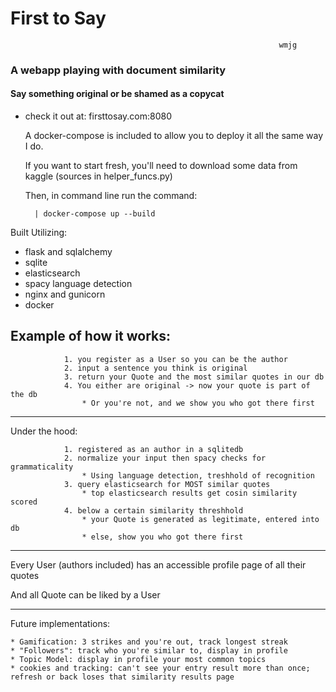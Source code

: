 # First to Say
                                                                wmjg
### A webapp playing with document similarity
#### Say something original or be shamed as a copycat

* check it out at: firsttosay.com:8080

    A docker-compose is included to allow you to deploy it all the same way I do.

    If you want to start fresh, you'll need to download some data from kaggle (sources in helper_funcs.py)

    Then, in command line run the command:

        | docker-compose up --build

Built Utilizing: 

* flask and sqlalchemy
* sqlite
* elasticsearch 
* spacy language detection
* nginx and gunicorn
* docker

Example of how it works:
---------------------------
                1. you register as a User so you can be the author
                2. input a sentence you think is original
                3. return your Quote and the most similar quotes in our db
                4. You either are original -> now your quote is part of the db
                    * Or you're not, and we show you who got there first
--------------------------
Under the hood:

                1. registered as an author in a sqlitedb
                2. normalize your input then spacy checks for grammaticality
                    * Using language detection, treshhold of recognition
                3. query elasticsearch for MOST similar quotes
                    * top elasticsearch results get cosin similarity scored
                4. below a certain similarity threshhold
                    * your Quote is generated as legitimate, entered into db
                    * else, show you who got there first
--------------------------
Every User (authors included) has an accessible profile page of all their quotes

And all Quote can be liked by a User

--------------------------
Future implementations:

    * Gamification: 3 strikes and you're out, track longest streak
    * "Followers": track who you're similar to, display in profile
    * Topic Model: display in profile your most common topics
    * cookies and tracking: can't see your entry result more than once; refresh or back loses that similarity results page
